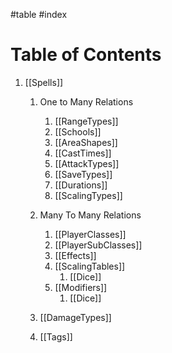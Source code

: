 #table #index 

# Table of Contents
1. [[Spells]]
	1. One to Many Relations
		1. [[RangeTypes]]
		2. [[Schools]]
		3. [[AreaShapes]]
		4. [[CastTimes]] 
		5. [[AttackTypes]]
		6. [[SaveTypes]]
		7. [[Durations]]
		8.  [[ScalingTypes]]
	3. Many To Many Relations
		1. [[PlayerClasses]]
		2. [[PlayerSubClasses]]
		3. [[Effects]]
		4. [[ScalingTables]]
			1. [[Dice]]
		5. [[Modifiers]]
			1. [[Dice]]
	4. [[DamageTypes]]
	
	10. [[Tags]]
